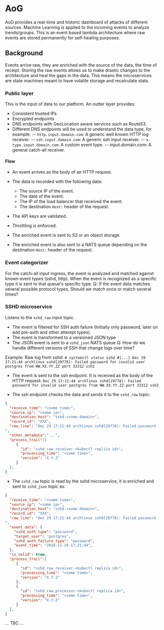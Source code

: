 # AoG

AoG provides a real-time and historic dashboard of attacks of different sources.
Machine Learning is applied to the incoming events to analyze trends/groups.
This is an event based lambda architecture where raw events are stored permanently for self-healing purposes.

## Background
Events arrive raw, they are enriched with the source of the data, the time of receipt.
Storing the raw events allows us to make drastic changes to the architecture and heal the gaps in the data.
This means the microservices are state machines meant to have volatile storage and recalculate stats.

### Public layer
This is the input of data to our platform. An outter layer provides:
- Consistent trusted IPs
- Encrypted endpoints
- DNS endpoints with GeoLocation aware services such as Route53.
- Different DNS endpoints will be used to understand the data type, for example:
-- `http.input.domain.com`: A generic well known HTTP log receiver.
-- `ssh.input.domain.com`: A generic ssh input receiver.
-- `x-type.input.domain.com`: A custom event type.
-- input.domain.com: A general catch-all receiver.

#### Flow

- An event arrives as the body of an HTTP request.
- The data is recorded with the following data:

  - The source IP of the event.
  - The date of the event.
  - The IP of the load balancer that received the event.
  - The destination `Host:` header of the request.
- The API keys are validated.
- Throttling is enforced.
- The enriched event is sent to S3 or an object storage.
- The enriched event is also sent to a NATS queue depending on the destination `Host:` header of the request.

### Event categorizer

For the catch-all input ingress, the event is analyzed and matched against known event types (sshd, http).
When the event is recognized as a specific type it is sent to that queue's specific type.
Q: If the event data matches several possible protocol types, Should we match once or match several times?

### SSHD microservice 
Listens to the `sshd_raw` input topic.
- The event is filtered for SSH auth failure (Initially only password, later on add pre-auth and other attempt types).
- The event is transformed to a versioned JSON type
- The JSON event is sent to a `sshd_json` NATS queue
Q: How do we handle different versions of SSH that change logs over time?


Example:
Raw log from sshd:
`# systemctl status sshd
#[...]
Dec 29 17:21:44 archlinux sshd[29778]: Failed password for invalid user postgres from WW.XX.YY.ZZ port 33312 ssh2`

- The event is sent to the ssh endpoint. It is received as the body of the HTTP request:
`Dec 29 17:21:44 archlinux sshd[29778]: Failed password for invalid user postgres from WW.XX.YY.ZZ port 33312 ssh2`

- The ssh endpoint checks the data and sends it to the `sshd_raw` topic:
```json
{
  "receive_time": "<some time>",
  "source_ip": "<some ip>",
  "destination_host": "sshd.<some-domain>",
  "record_id": "XXX",
  "raw_line": "Dec 29 17:21:44 archlinux sshd[29778]: Failed password for invalid user postgres from WW.XX.YY.ZZ port 33312 ssh2`
",
  "other_metadata":"...",
  "process_trail":[
     {
       "id": "sshd_raw_receiver-<kubectl replica id>",
       "processing_time": "<some time>",
       "version": "X.Y.Z"
     }
  ],
}
```

- The `sshd_raw` topic is read by the sshd microservice, it is enriched and sent to `sshd_json` topic as:
```json
{
  "receive_time": "<some time>",
  "source_ip": "<some ip>",
  "destination_host": "sshd.<some-domain>",
  "record_id": "XXX",
  "raw_line": "Dec 29 17:21:44 archlinux sshd[29778]: Failed password for invalid user postgres from WW.XX.YY.ZZ port 33312 ssh2`
",
  "event_data": {
    "sshd_auth_type": "password",
    "target_user": "postgres",
    "sshd_auth_failure_type": "password",
    "event_time": "2018-12-29 17:21:44",
  },
  "is_valid": true,
  "process_trail":[
     {
       "id": "sshd_raw_receiver-<kubectl replica id>",
       "processing_time": "<some time>",
       "version": "X.Y.Z"
     },
     {
       "id": "sshd_raw_processor-<kubectl replica id>",
       "processing_time": "<some time>",
       "version": "X.Y.Z"
     }
  ],
}
```
... TBC ...
